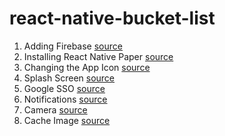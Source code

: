 # react-native-bucket-list

1. Adding Firebase [source](https://docs.expo.io/guides/using-firebase/)
2. Installing React Native Paper [source](https://callstack.github.io/react-native-paper/getting-started.html)
3. Changing the App Icon [source](https://docs.expo.io/guides/app-icons/)
4. Splash Screen [source](https://docs.expo.io/guides/splash-screens/)
5. Google SSO [source](https://docs.expo.io/versions/latest/sdk/google-sign-in/)
6. Notifications [source](https://docs.expo.io/versions/latest/sdk/notifications/)
7. Camera [source](https://docs.expo.io/versions/latest/sdk/camera/)
8. Cache Image [source](https://github.com/wcandillon/react-native-expo-image-cache#readme)